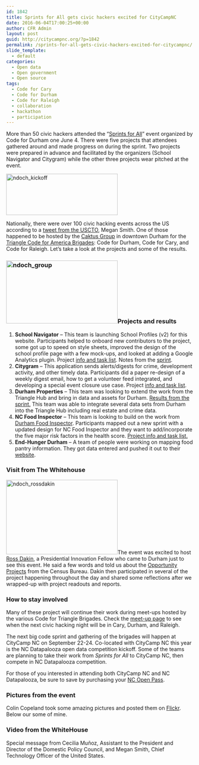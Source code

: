 ```yaml
---
id: 1842
title: Sprints for All gets civic hackers excited for CityCampNC
date: 2016-06-04T17:00:25+00:00
author: CFR Admin
layout: post
guid: http://citycampnc.org/?p=1842
permalink: /sprints-for-all-gets-civic-hackers-excited-for-citycampnc/
slide_template:
  - default
categories:
  - Open data
  - Open government
  - Open source
tags:
  - Code for Cary
  - Code for Durham
  - Code for Raleigh
  - collaboration
  - hackathon
  - participation
---
```

More than 50 civic hackers attended the &#8220;[Sprints for All](http://www.meetup.com/Triangle-Code-for-America/events/230559331/)&#8221; event organized by Code for Durham one June 4. There were five projects that attendees gathered around and made progress on during the sprint. Two projects were prepared in advance and facilitated by the organizers (School Navigator and Citygram) while the other three projects wear pitched at the event.

<img class="size-medium wp-image-1853 aligncenter" src="http://citycampnc.org/wp-content/uploads/2016/06/ndoch_kickoff-300x111.jpg" alt="ndoch_kickoff" width="300" height="111" /><!--more-->

Nationally, there were over 100 civic hacking events across the US according to a [tweet from the USCTO](https://twitter.com/USCTO/status/739134470482059265), Megan Smith. One of those happened to be hosted by the [Caktus Group](https://www.caktusgroup.com/) in downtown Durham for the [Triangle Code for America Brigades](http://www.meetup.com/Triangle-Code-for-America/): Code for Durham, Code for Cary, and Code for Raleigh. Let&#8217;s take a look at the projects and some of the results.

### <img class="alignright size-medium wp-image-1854" src="http://citycampnc.org/wp-content/uploads/2016/06/ndoch_group-300x169.jpg" alt="ndoch_group" width="300" height="169" />Projects and results

  1. **School Navigator** &#8211; This team is launching School Profiles (v2) for this website. Participants helped to onboard new contributors to the project, some got up to speed on style sheets, improved the design of the school profile page with a few mock-ups, and looked at adding a Google Analytics plugin. Project <a href="http://codefordurham.com/projects/school_navigator" target="_blank" data-saferedirecturl="https://www.google.com/url?hl=en&q=http://codefordurham.com/projects/school_navigator&source=gmail&ust=1465134302891000&usg=AFQjCNEvMtxZD0Q8TWl_5XCG5SFU7muxWA">info and task list</a>. Notes from the [sprint](https://docs.google.com/document/d/1jWmeHDp57JuQJVO404v-oNCwDq2eNUIn5xKey38QzW8/edit).
  2. **Citygram** &#8211; This application sends alerts/digests for crime, development activity, and other timely data. Participants did a paper re-design of a weekly digest email, how to get a volunteer feed integrated, and developing a special event closure use case. Project <a href="http://codefordurham.com/projects/citygram-redeploy" target="_blank" data-saferedirecturl="https://www.google.com/url?hl=en&q=http://codefordurham.com/projects/citygram-redeploy&source=gmail&ust=1465134302891000&usg=AFQjCNHbn2i6GI04aT7GHVRtafzaGnLSjw">info and task list</a>.
  3. **Durham Properties** &#8211; This team was looking to extend the work from the Triangle Hub and bring in data and assets for Durham. [Results from the sprint.](http://trianglehub.onconcursive.com/show/108-morris-st-durham-nc) This team was able to integrate several data sets from Durham into the Triangle Hub including real estate and crime data.
  4. **NC Food Inspector** &#8211; This team is looking to build on the work from [Durham Food Inspector](https://github.com/codefordurham/Durham-Restaurants). Participants mapped out a new sprint with a updated design for NC Food Inspector and they want to add/incorporate the five major risk factors in the health score. [Project info and task list.](https://github.com/codeforraleigh/WakeCounty_Restaurant_Ratings)
  5. **End-Hunger Durham** &#8211; A team of people were working on mapping food pantry information. They got data entered and pushed it out to their [website](http://www.endhungerdurham.org/).

### Visit from The Whitehouse

<img class="size-medium wp-image-1852 alignleft" src="http://citycampnc.org/wp-content/uploads/2016/06/ndoch_rossdakin-300x200.jpg" alt="ndoch_rossdakin" width="300" height="200" />The event was excited to host [Ross Dakin](http://rossdakin), a Presidential Innovation Fellow who came to Durham just to see this event. He said a few words and told us about the [Opportunity Projects](http://opportunity.census.gov/) from the Census Bureau. Dakin then participated in several of the project happening throughout the day and shared some reflections after we wrapped-up with project readouts and reports.

### How to stay involved

Many of these project will continue their work during meet-ups hosted by the various Code for Triangle Brigades. Check the [meet-up page](http://www.meetup.com/Triangle-Code-for-America/) to see when the next civic hacking night will be in Cary, Durham, and Raleigh.

The next big code sprint and gathering of the brigades will happen at CityCamp NC on September 22-24. Co-located with CityCamp NC this year is the NC Datapalooza open data competition kickoff. Some of the teams are planning to take their work from _Sprints for All_ to CityCamp NC, then compete in NC Datapalooza competition.

For those of you interested in attending both CityCamp NC and NC Datapalooza, be sure to save by purchasing your [NC Open Pass](http://ncopenpass.com/).

### Pictures from the event

Colin Copeland took some amazing pictures and posted them on [Flickr](https://flic.kr/s/aHskBxeqB3). Below our some of mine.

### Video from the WhiteHouse

Special message from Cecilia Muñoz, Assistant to the President and Director of the Domestic Policy Council, and Megan Smith, Chief Technology Officer of the United States.



&nbsp;